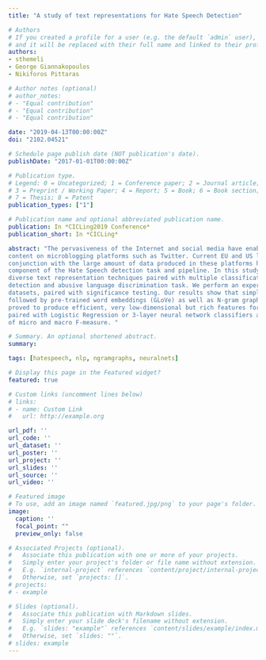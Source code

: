 ```yaml
---
title: "A study of text representations for Hate Speech Detection"

# Authors
# If you created a profile for a user (e.g. the default `admin` user), write the username (folder name) here 
# and it will be replaced with their full name and linked to their profile.
authors:
- sthemeli
- George Giannakopoulos
- Nikiforos Pittaras

# Author notes (optional)
# author_notes:
# - "Equal contribution"
# - "Equal contribution"
# - "Equal contribution"

date: "2019-04-13T00:00:00Z"
doi: "2102.04521"

# Schedule page publish date (NOT publication's date).
publishDate: "2017-01-01T00:00:00Z"

# Publication type.
# Legend: 0 = Uncategorized; 1 = Conference paper; 2 = Journal article;
# 3 = Preprint / Working Paper; 4 = Report; 5 = Book; 6 = Book section;
# 7 = Thesis; 8 = Patent
publication_types: ["1"]

# Publication name and optional abbreviated publication name.
publication: In *CICLing2019 Conference*
publication_short: In *CICLing*

abstract: "The pervasiveness of the Internet and social media have enabled the rapid and anonymous spread of Hate Speech 
content on microblogging platforms such as Twitter. Current EU and US legislation against hateful language, in 
conjunction with the large amount of data produced in these platforms has led to automatic tools being a necessary 
component of the Hate Speech detection task and pipeline. In this study, we examine the performance of several, 
diverse text representation techniques paired with multiple classification algorithms, on the automatic Hate Speech 
detection and abusive language discrimination task. We perform an experimental evaluation on binary and multiclass 
datasets, paired with significance testing. Our results show that simple hate-keyword frequency features (BoW) work best, 
followed by pre-trained word embeddings (GLoVe) as well as N-gram graphs (NGGs): a graph-based representation which 
proved to produce efficient, very low-dimensional but rich features for this task. A combination of these representations 
paired with Logistic Regression or 3-layer neural network classifiers achieved the best detection performance, in terms 
of micro and macro F-measure. "

# Summary. An optional shortened abstract.
summary: 

tags: [hatespeech, nlp, ngramgraphs, neuralnets]

# Display this page in the Featured widget?
featured: true

# Custom links (uncomment lines below)
# links:
# - name: Custom Link
#   url: http://example.org

url_pdf: ''
url_code: ''
url_dataset: ''
url_poster: ''
url_project: ''
url_slides: ''
url_source: ''
url_video: ''

# Featured image
# To use, add an image named `featured.jpg/png` to your page's folder. 
image:
  caption: ''
  focal_point: ""
  preview_only: false

# Associated Projects (optional).
#   Associate this publication with one or more of your projects.
#   Simply enter your project's folder or file name without extension.
#   E.g. `internal-project` references `content/project/internal-project/index.md`.
#   Otherwise, set `projects: []`.
# projects:
# - example

# Slides (optional).
#   Associate this publication with Markdown slides.
#   Simply enter your slide deck's filename without extension.
#   E.g. `slides: "example"` references `content/slides/example/index.md`.
#   Otherwise, set `slides: ""`.
# slides: example
---
```

